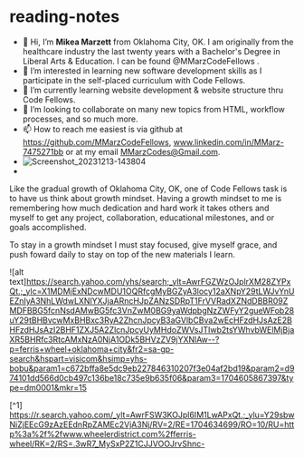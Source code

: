 # reading-notes
- 👋 Hi, I’m **Mikea Marzett** from Oklahoma City, OK. I am originally from the healthcare industry the last twenty years with a Bachelor's Degree in Liberal Arts & Education. I can be found @MMarzCodeFellows .
- 👀 I’m interested in learning new software development skills as I participate in the self-placed
 curriculum with Code Fellows.
- 🌱 I’m currently learning website development & website structure thru Code Fellows. 
- 💞️ I’m looking to collaborate on many new topics from HTML, workflow processes, and so much more.
- 📫 How to reach me easiest is via github at https://github.com/MMarzCodeFellows, www.linkedin.com/in/MMarz-7475271bb or at my email MMarzCodes@Gmail.com.
- ![Screenshot_20231213-143804](https://github.com/MMarzCodeFellows/MMarzCodeFellows/assets/155282209/2bc90db6-c5bf-4fcc-9e97-b96186fc7ea0)
- 

Like the gradual growth of Oklahoma City, OK, one of Code Fellows task is to have us think about growth mindset. Having a growth mindset to me is remembering how much dedication and hard work it takes others and myself to get any project, collaboration, educational milestones, and or goals accomplished. 

To stay in a growth mindset I must stay focused, give myself grace, and push foward daily to stay on top of the new materials I learn.

![alt text]https://search.yahoo.com/yhs/search;_ylt=AwrFGZWzOJplrXM28ZYPxQt.;_ylc=X1MDMjExNDcwMDU1OQRfcgMyBGZyA3locy12aXNpY29tLWJvYnUEZnIyA3NhLWdwLXNlYXJjaARncHJpZANzSDRpT1FrVVRadXZNdDBBR09ZMDFBBG5fcnNsdAMwBG5fc3VnZwM0BG9yaWdpbgNzZWFyY2gueWFob28uY29tBHBvcwMxBHBxc3RyA2ZhcnJpcyB3aGVlbCBva2wEcHFzdHJsAzE2BHFzdHJsAzI2BHF1ZXJ5A2ZlcnJpcyUyMHdoZWVsJTIwb2tsYWhvbWElMjBjaXR5BHRfc3RtcAMxNzA0NjA1ODk5BHVzZV9jYXNlAw--?p=ferris+wheel+oklahoma+city&fr2=sa-gp-search&hspart=visicom&hsimp=yhs-bobu&param1=c672bffa8e5dc9eb227846310207f3e04af2bd19&param2=d974101dd566d0cb497c136be18c735e9b635f06&param3=1704605867397&type=dm0001&mkr=15

[^1] https://r.search.yahoo.com/_ylt=AwrFSW3KOJpl6IM1LwAPxQt.;_ylu=Y29sbwNiZjEEcG9zAzEEdnRpZAMEc2VjA3Nj/RV=2/RE=1704634699/RO=10/RU=http%3a%2f%2fwww.wheelerdistrict.com%2fferris-wheel/RK=2/RS=.3wR7_MySxP2Z1CJJVOOJrvShnc-

<!---
MMarzCodeFellows/MMarzCodeFellows is a ✨ special ✨ repository because its `README.md` (this file) appears on your GitHub profile.
You can click the Preview link to take a look at your changes.
--->
